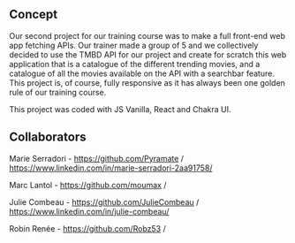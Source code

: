## Concept

Our second project for our training course was to make a full front-end web app fetching APIs. Our trainer made a group of 5 and we collectively decided to use the TMBD API for our project and create for scratch this web application that is a catalogue of the different trending movies, and a catalogue of all the movies available on the API with a searchbar feature. This project is, of course, fully responsive as it has always been one golden rule of our training course.

This project was coded with JS Vanilla, React and Chakra UI. 

## Collaborators 

Marie Serradori - https://github.com/Pyramate / https://www.linkedin.com/in/marie-serradori-2aa91758/

Marc Lantol - https://github.com/moumax / 

Julie Combeau - https://github.com/JulieCombeau / https://www.linkedin.com/in/julie-combeau/

Robin Renée - https://github.com/Robz53 /
